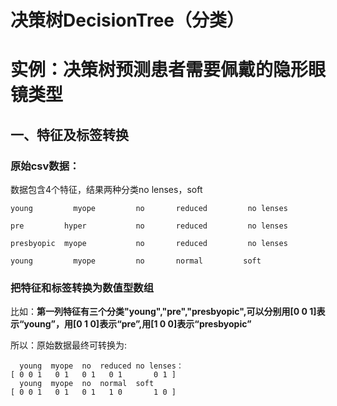 # 决策树DecisionTree（分类）
# 实例：决策树预测患者需要佩戴的隐形眼镜类型
## 一、特征及标签转换
### 原始csv数据：
数据包含4个特征，结果两种分类no lenses，soft

    young	      myope	        no	     reduced	     no lenses

    pre	        hyper	        no	     reduced	     no lenses  

    presbyopic	myope	        no	     reduced	     no lenses  

    young	      myope	        no	     normal	        soft  

### 把特征和标签转换为数值型数组
比如：**第一列特征有三个分类"young","pre","presbyopic",可以分别用[0 0 1]表示“young”，用[0 1 0]表示“pre”,用[1 0 0]表示“presbyopic”**

所以：原始数据最终可转换为:

      young	 myope	no  reduced	no lenses：
    [ 0 0 1   0 1   0 1   0 1       0 1 ]
      young	 myope	no  normal	soft
    [ 0 0 1   0 1   0 1   1 0       1 0 ]
